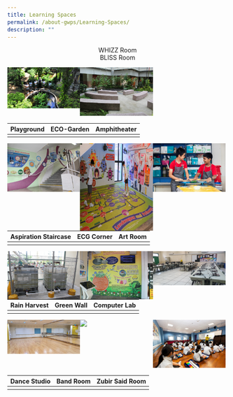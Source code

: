 ```yaml
---
title: Learning Spaces
permalink: /about-gwps/Learning-Spaces/
description: ""
---
```

<center>WHIZZ Room</center>
<center>BLISS Room</center>

<img src="" 
     style="width:33%;float:left"><img src="/images/Ecogarden%20edited%20selected.jpeg" 
     style="width:33%;float:left"><img src="/images/IMG_6549.jpeg" 
     style="width:33%">


| Playground | ECO-Garden | Amphitheater |
| -------- | -------- | -------- |
|||

<img src="/images/IMG_6544.jpeg" 
     style="width:33%;float:left"><img src="/images/ECG%20selected.jpeg" 
     style="width:33%;float:left;height:200px"><img src="/images/clay%20making%20or%20cover%20art%20room.jpeg" 
     style="width:33%">
		 
| Aspiration Staircase | ECG Corner | Art Room |
| -------- | -------- | -------- |
|||

<img src="/images/RAIN.jpeg" 
     style="width:33%;float:left"><img src="/images/IMG_5115.jpeg" 
     style="width:33%;float:left"><img src="/images/20200708_114503.jpeg" 
     style="width:33%">
		 
| Rain Harvest | Green Wall | Computer Lab |
| -------- | -------- | -------- |
|||

<img src="/images/20200708_111101.jpeg" 
     style="width:33%;float:left"><img src="/images/Band%20Rm.jpeg" 
     style="width:33%;float:left"><img src="/images/Music%20room%20selected.jpeg" 
     style="width:33%">
		 
| Dance Studio | Band Room | Zubir Said Room |
| -------- | -------- | -------- |
|||

